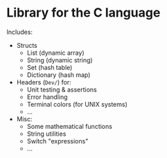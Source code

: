 # Library for the C language

Includes:
* Structs
  - List (dynamic array)
  - String (dynamic string)
  - Set (hash table)
  - Dictionary (hash map)
* Headers (`Dev/`) for:
  - Unit testing & assertions
  - Error handling
  - Terminal colors (for UNIX systems)
  - ...
* Misc:
  - Some mathematical functions
  - String utilities
  - Switch "expressions"
  - ...

